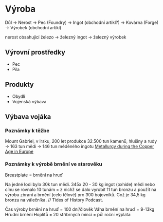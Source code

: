 # Výroba

Důl -> Nerost -> Pec (Foundry) -> Ingot (obchodní artikl?) -> Kovárna (Forge) -> Výrobek (obchodní artikl)

nerost obsahující železo -> železný ingot -> železný výrobek
## Výrovní prostředky
- Pec
- Pila

## Produkty
- Obydlí
- Vojenská výbava

## Výbava vojáka

### Poznámky k těžbe
Mount Gabriel, v Irsku, 200 let produkce
32.500 tun kamenů, hlušiny a rudy -> 163 tun mědi -> 146 tun měděného ingotu
[Metallurgy during the Copper Age in Europe](https://en.wikipedia.org/wiki/Metallurgy_during_the_Copper_Age_in_Europe)


### Poznámky k výrobě brnění ve starověku
Breastplate = brnění na hruď

Na jedné lodi bylo 30k tun mědi. 345x 20 - 30 kg ingot (oxhide) mědi nebo cínu se rovnalo 10 tunám = z nichž se dalo vyrobit 11 tun bronzu a použít na výrobu zbraní a brnění (celo tělové) pro 300 bojovníků. Což je 34,5 kg bronzu na válečníka. // Tides of History Podcast.

Čas výroby brnění na hruď = 100 dní/člověk
Váha brnění na hruď = 9-13kg
Hrudní brnění Hoplitů = 20 stříbrných mincí = půl roční výplata
